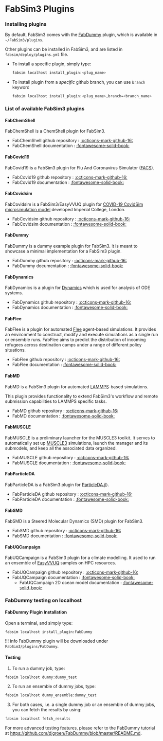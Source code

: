 # FabSim3 Plugins

### Installing plugins

By default, FabSim3 comes with the [FabDummy](https://github.com/djgroen/FabDummy) plugin, which is available in `~/FabSim3/plugins`. 

Other plugins can be installed in FabSim3, and are listed in `fabsim/deploy/plugins.yml` file.

* To install a specific plugin, simply type:
	```sh
	fabsim localhost install_plugin:<plug_name>
	```

* To install plugin from a *specific* github branch, you can use `branch` keyword
	```sh
	fabsim localhost install_plugin:<plug_name>,branch=<branch_name>
	```


### List of available FabSim3 plugins

#### FabChemShell

FabChemShell is a ChemShell plugin for FabSim3.

* FabChemShell github repository : [:octicons-mark-github-16:](https://github.com/gh3orghiu/FabChemShell)
* FabChemShell documentation : [:fontawesome-solid-book:](https://github.com/gh3orghiu/FabChemShell/blob/master/README.md)


#### FabCovid19

FabCovid19 is a FabSim3 plugin for Flu And Coronavirus Simulator ([FACS](https://facs.readthedocs.io/en/latest/)).

* FabCovid19 github repository : [:octicons-mark-github-16:](https://github.com/djgroen/FabCovid19)
* FabCovid19 documentation : [:fontawesome-solid-book:](https://github.com/djgroen/FabCovid19/blob/master/README.md)


#### FabCovidsim

FabCovidsim is a FabSim3/EasyVVUQ plugin for [COVID-19 CovidSim microsimulation model](https://github.com/mrc-ide/covid-sim) developed Imperial College, London.

* FabCovidsim github repository : [:octicons-mark-github-16:](https://github.com/arabnejad/FabCovidsim)
* FabCovidsim documentation : [:fontawesome-solid-book:](https://github.com/arabnejad/FabCovidsim/blob/dev/README.md)


#### FabDummy

FabDummy is a dummy example plugin for FabSim3. It is meant to showcase a minimal implementation for a FabSim3 plugin.

* FabDummy github repository : [:octicons-mark-github-16:](https://github.com/djgroen/FabDummy)
* FabDummy documentation : [:fontawesome-solid-book:](https://github.com/djgroen/FabDummy/blob/master/README.md)

#### FabDynamics

FabDynamics is a plugin for [Dynamics](https://dynamics.readthedocs.io/en/latest/index.html) which is used for analysis of ODE systems.

* FabDynamics github repository : [:octicons-mark-github-16:](https://github.com/arindamsaha1507/dynamics)
* FabDynamics documentation : [:fontawesome-solid-book:](https://github.com/arindamsaha1507/FabDynamics/blob/main/README.md)


#### FabFlee

FabFlee is a plugin for automated [Flee](https://github.com/djgroen/flee) agent-based simulations. It provides an environment to construct, modify and execute simulations as a single run or ensemble runs. FabFlee aims to predict the distribution of incoming refugees across destination camps under a range of different policy situations.

* FabFlee github repository : [:octicons-mark-github-16:](https://github.com/djgroen/FabFlee)
* FabFlee documentation : [:fontawesome-solid-book:](https://github.com/djgroen/FabFlee/blob/master/doc/FabFlee.md)


#### FabMD

FabMD is a FabSim3 plugin for automated [LAMMPS](https://lammps.sandia.gov/)-based simulations.

This plugin provides functionality to extend FabSim3's workflow and remote submission capabilities to LAMMPS specific tasks.

* FabMD github repository : [:octicons-mark-github-16:](https://github.com/UCL-CCS/FabMD)
* FabMD documentation : [:fontawesome-solid-book:](https://fabmd.readthedocs.io)


#### FabMUSCLE

FabMUSCLE is a preliminary launcher for the MUSCLE3 toolkit. It serves to automatically set up [MUSCLE3](https://muscle3.readthedocs.io) simulations, launch the manager and its submodels, and keep all the associated data organized.

* FabMUSCLE github repository : [:octicons-mark-github-16:](https://github.com/djgroen/FabMUSCLE)
* FabMUSCLE documentation : [:fontawesome-solid-book:](https://github.com/djgroen/FabMUSCLE/blob/master/README.md)


#### FabParticleDA

FabParticleDA is a FabSim3 plugin for [ParticleDA.jl](https://github.com/Team-RADDISH/ParticleDA.jl)).

* FabParticleDA github repository : [:octicons-mark-github-16:](https://github.com/djgroen/FabParticleDA)
* FabParticleDA documentation : [:fontawesome-solid-book:](https://github.com/djgroen/FabParticleDA/blob/master/README.md)


#### FabSMD

FabSMD is a Steered Molecular Dynamics (SMD) plugin for FabSim3.

* FabSMD github repository : [:octicons-mark-github-16:](https://github.com/potterton48/FabSMD)
* FabSMD documentation : [:fontawesome-solid-book:](https://github.com/potterton48/FabSMD/blob/master/README.md)


#### FabUQCampaign

FabUQCampaign is a FabSim3 plugin for a climate modelling. It used to run an ensemble of [EasyVVUQ](https://github.com/UCL-CCS/EasyVVUQ/) samples on HPC resources.


* FabUQCampaign github repository : [:octicons-mark-github-16:](https://github.com/wedeling/FabUQCampaign)
* FabUQCampaign documentation : [:fontawesome-solid-book:](https://github.com/wedeling/FabUQCampaign/blob/master/README.md)
	* FabUQCampaign 2D ocean model documentation : [:fontawesome-solid-book:](https://github.com/wedeling/FabUQCampaign/blob/master/Tutorial_ocean.md)


### FabDummy testing on localhost

#### FabDummy Plugin Installation
Open a terminal, and simply type:
```sh
fabsim localhost install_plugin:FabDummy
```
!!! info
	FabDummy plugin will be downloaded under `FabSim3/plugins/FabDummy`.

#### Testing
1. To run a dummy job, type:
```sh
fabsim localhost dummy:dummy_test
```
2. To run an ensemble of dummy jobs, type:
```sh
fabsim localhost dummy_ensemble:dummy_test
```
3. For both cases, i.e. a single dummy job or an ensemble of dummy jobs, you can fetch the results by using:
```sh
fabsim localhost fetch_results
```

For more advanced testing features, please refer to the FabDummy tutorial at <https://github.com/djgroen/FabDummy/blob/master/README.md>.

